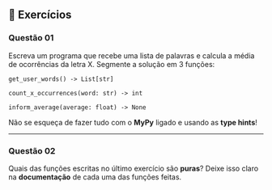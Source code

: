 ## 📝 Exercícios

### Questão 01 

Escreva um programa que recebe uma lista de palavras e calcula a média de ocorrências da letra X. Segmente a solução em 3 funções:  

`get_user_words() -> List[str]`

`count_x_occurrences(word: str) -> int`

`inform_average(average: float) -> None`

Não se esqueça de fazer tudo com o **MyPy** ligado e usando as **type hints**!

--- 

### Questão 02 

Quais das funções escritas no último exercício são **puras**? Deixe isso claro na **documentação** de cada uma das funções feitas.